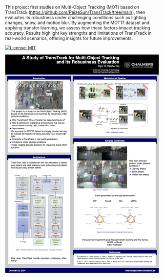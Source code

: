 This project first studies on Multi-Object Tracking (MOT) based on TransTrack (https://github.com/PeizeSun/TransTrack/tree/main), then evaluates its robustness under challenging conditions such as lighting changes, snow, and motion blur. By augmenting the MOT17 dataset and applying transfer learning, we assess how these factors impact tracking accuracy. Results highlight key strengths and limitations of TransTrack in real-world scenarios, offering insights for future improvements.

[![License: MIT](https://img.shields.io/badge/License-MIT-yellow.svg)](https://opensource.org/licenses/MIT)

![](poster.png)
